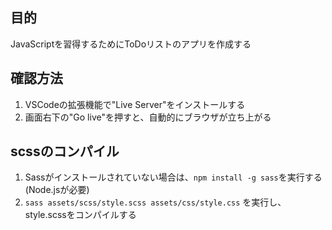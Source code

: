 ## 目的
JavaScriptを習得するためにToDoリストのアプリを作成する

## 確認方法
1. VSCodeの拡張機能で"Live Server"をインストールする
2. 画面右下の"Go live"を押すと、自動的にブラウザが立ち上がる

## scssのコンパイル
1. Sassがインストールされていない場合は、```npm install -g sass```を実行する(Node.jsが必要)
2. ```sass assets/scss/style.scss assets/css/style.css``` を実行し、style.scssをコンパイルする
